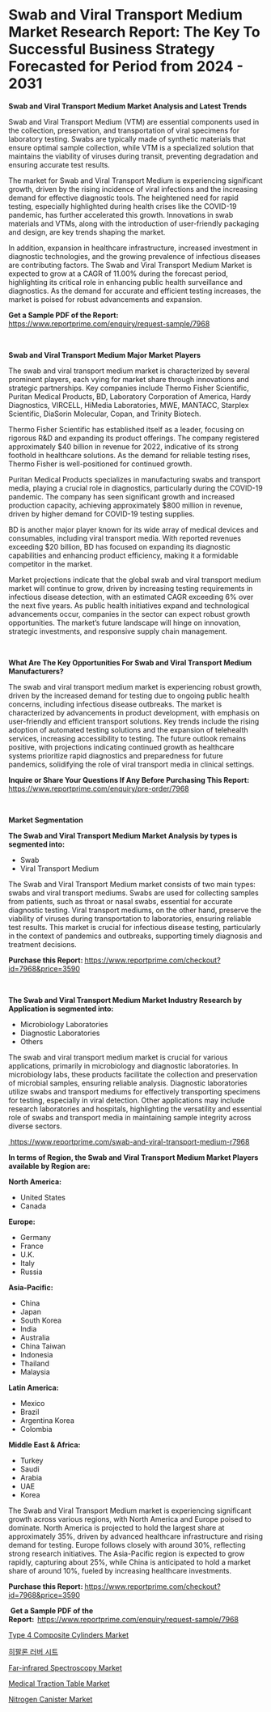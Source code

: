 <p><h1>Swab and Viral Transport Medium Market Research Report: The Key To Successful Business Strategy Forecasted for Period from 2024 - 2031</h1></p><p><strong>Swab and Viral Transport Medium Market Analysis and Latest Trends</strong></p>
<p><p>Swab and Viral Transport Medium (VTM) are essential components used in the collection, preservation, and transportation of viral specimens for laboratory testing. Swabs are typically made of synthetic materials that ensure optimal sample collection, while VTM is a specialized solution that maintains the viability of viruses during transit, preventing degradation and ensuring accurate test results.</p><p>The market for Swab and Viral Transport Medium is experiencing significant growth, driven by the rising incidence of viral infections and the increasing demand for effective diagnostic tools. The heightened need for rapid testing, especially highlighted during health crises like the COVID-19 pandemic, has further accelerated this growth. Innovations in swab materials and VTMs, along with the introduction of user-friendly packaging and design, are key trends shaping the market. </p><p>In addition, expansion in healthcare infrastructure, increased investment in diagnostic technologies, and the growing prevalence of infectious diseases are contributing factors. The Swab and Viral Transport Medium Market is expected to grow at a CAGR of 11.00% during the forecast period, highlighting its critical role in enhancing public health surveillance and diagnostics. As the demand for accurate and efficient testing increases, the market is poised for robust advancements and expansion.</p></p>
<p><strong>Get a Sample PDF of the Report:&nbsp;</strong> <a href="https://www.reportprime.com/enquiry/request-sample/7968">https://www.reportprime.com/enquiry/request-sample/7968</a></p>
<p>&nbsp;</p>
<p><strong>Swab and Viral Transport Medium Major Market Players</strong></p>
<p><p>The swab and viral transport medium market is characterized by several prominent players, each vying for market share through innovations and strategic partnerships. Key companies include Thermo Fisher Scientific, Puritan Medical Products, BD, Laboratory Corporation of America, Hardy Diagnostics, VIRCELL, HiMedia Laboratories, MWE, MANTACC, Starplex Scientific, DiaSorin Molecular, Copan, and Trinity Biotech.</p><p>Thermo Fisher Scientific has established itself as a leader, focusing on rigorous R&D and expanding its product offerings. The company registered approximately $40 billion in revenue for 2022, indicative of its strong foothold in healthcare solutions. As the demand for reliable testing rises, Thermo Fisher is well-positioned for continued growth.</p><p>Puritan Medical Products specializes in manufacturing swabs and transport media, playing a crucial role in diagnostics, particularly during the COVID-19 pandemic. The company has seen significant growth and increased production capacity, achieving approximately $800 million in revenue, driven by higher demand for COVID-19 testing supplies.</p><p>BD is another major player known for its wide array of medical devices and consumables, including viral transport media. With reported revenues exceeding $20 billion, BD has focused on expanding its diagnostic capabilities and enhancing product efficiency, making it a formidable competitor in the market.</p><p>Market projections indicate that the global swab and viral transport medium market will continue to grow, driven by increasing testing requirements in infectious disease detection, with an estimated CAGR exceeding 6% over the next five years. As public health initiatives expand and technological advancements occur, companies in the sector can expect robust growth opportunities. The market’s future landscape will hinge on innovation, strategic investments, and responsive supply chain management.</p></p>
<p>&nbsp;</p>
<p><strong>What Are The Key Opportunities For Swab and Viral Transport Medium Manufacturers?</strong></p>
<p><p>The swab and viral transport medium market is experiencing robust growth, driven by the increased demand for testing due to ongoing public health concerns, including infectious disease outbreaks. The market is characterized by advancements in product development, with emphasis on user-friendly and efficient transport solutions. Key trends include the rising adoption of automated testing solutions and the expansion of telehealth services, increasing accessibility to testing. The future outlook remains positive, with projections indicating continued growth as healthcare systems prioritize rapid diagnostics and preparedness for future pandemics, solidifying the role of viral transport media in clinical settings.</p></p>
<p><strong>Inquire or Share Your Questions If Any Before Purchasing This Report:</strong> <a href="https://www.reportprime.com/enquiry/pre-order/7968">https://www.reportprime.com/enquiry/pre-order/7968</a></p>
<p>&nbsp;</p>
<p><strong>Market Segmentation</strong></p>
<p><strong>The Swab and Viral Transport Medium Market Analysis by types is segmented into:</strong></p>
<p><ul><li>Swab</li><li>Viral Transport Medium</li></ul></p>
<p><p>The Swab and Viral Transport Medium market consists of two main types: swabs and viral transport mediums. Swabs are used for collecting samples from patients, such as throat or nasal swabs, essential for accurate diagnostic testing. Viral transport mediums, on the other hand, preserve the viability of viruses during transportation to laboratories, ensuring reliable test results. This market is crucial for infectious disease testing, particularly in the context of pandemics and outbreaks, supporting timely diagnosis and treatment decisions.</p></p>
<p><strong>Purchase this Report:&nbsp;</strong><a href="https://www.reportprime.com/checkout?id=7968&price=3590">https://www.reportprime.com/checkout?id=7968&price=3590</a></p>
<p>&nbsp;</p>
<p><strong>The Swab and Viral Transport Medium Market Industry Research by Application is segmented into:</strong></p>
<p><ul><li>Microbiology Laboratories</li><li>Diagnostic Laboratories</li><li>Others</li></ul></p>
<p><p>The swab and viral transport medium market is crucial for various applications, primarily in microbiology and diagnostic laboratories. In microbiology labs, these products facilitate the collection and preservation of microbial samples, ensuring reliable analysis. Diagnostic laboratories utilize swabs and transport mediums for effectively transporting specimens for testing, especially in viral detection. Other applications may include research laboratories and hospitals, highlighting the versatility and essential role of swabs and transport media in maintaining sample integrity across diverse sectors.</p></p>
<p><a href="https://www.reportprime.com/swab-and-viral-transport-medium-r7968">&nbsp;https://www.reportprime.com/swab-and-viral-transport-medium-r7968</a></p>
<p><strong>In terms of Region, the Swab and Viral Transport Medium Market Players available by Region are:</strong></p>
<p>
    <p> <strong> North America: </strong>
        <ul>
            <li>United States</li>
            <li>Canada</li>
        </ul>
        </p> 
    <p> <strong> Europe: </strong>
        <ul>
            <li>Germany</li>
            <li>France</li>
            <li>U.K.</li>
            <li>Italy</li>
            <li>Russia</li>
        </ul>
        </p> 
    <p> <strong> Asia-Pacific: </strong>
        <ul>
            <li>China</li>
            <li>Japan</li>
            <li>South Korea</li>
            <li>India</li>
            <li>Australia</li>
            <li>China Taiwan</li>
            <li>Indonesia</li>
            <li>Thailand</li>
            <li>Malaysia</li>
        </ul>
        </p> 
    <p> <strong> Latin America: </strong>
        <ul>
            <li>Mexico</li>
            <li>Brazil</li>
            <li>Argentina Korea</li>
            <li>Colombia</li>
        </ul>
        </p> 
    <p> <strong> Middle East & Africa: </strong>
        <ul>
            <li>Turkey</li>
            <li>Saudi</li>
            <li>Arabia</li>
            <li>UAE</li>
            <li>Korea</li>
        </ul>
    </p>
    </p>
<p><p>The Swab and Viral Transport Medium market is experiencing significant growth across various regions, with North America and Europe poised to dominate. North America is projected to hold the largest share at approximately 35%, driven by advanced healthcare infrastructure and rising demand for testing. Europe follows closely with around 30%, reflecting strong research initiatives. The Asia-Pacific region is expected to grow rapidly, capturing about 25%, while China is anticipated to hold a market share of around 10%, fueled by increasing healthcare investments.</p></p>
<p><strong>Purchase this Report: </strong><a href="https://www.reportprime.com/checkout?id=7968&price=3590">https://www.reportprime.com/checkout?id=7968&price=3590</a></p>
<p>&nbsp;<strong>Get a Sample PDF of the Report:&nbsp;&nbsp;</strong><a href="https://www.reportprime.com/enquiry/request-sample/7968">https://www.reportprime.com/enquiry/request-sample/7968</a></p>
<p><strong></strong></p>
<p><p><a href="https://issuu.com/reportprime-2/docs/type-4-composite-cylinders-market-s_209093430984fa">Type 4 Composite Cylinders Market</a></p><p><a href="https://medium.com/@sadiejast2023/%EA%B8%80%EB%A1%9C%EB%B2%8C-%ED%95%98%EC%9D%B4%ED%8C%94%EB%A1%A0-%EA%B3%A0%EB%AC%B4-%EC%8B%9C%ED%8A%B8-%EC%8B%9C%EC%9E%A5-%EB%B6%84%EC%84%9D-%EC%A3%BC%EC%9A%94-%EC%8B%9C%EC%9E%A5-%EB%8F%99%ED%96%A5-%EB%B0%8F-%EB%AF%B8%EB%9E%98-%EC%A0%84%EB%A7%9D-2024-2031-d681f34c8a7a">히팔론 러버 시트</a></p><p><a href="https://medium.com/@sigridrobel_68710/unveiling-market-trends-global-far-infrared-spectroscopy-market-growth-and-regional-insights-30a1c3f89dca">Far-infrared Spectroscopy Market</a></p><p><a href="https://github.com/AnnDiaz698/Market-Research-Report-List-1/blob/main/medical-traction-table-market.md">Medical Traction Table Market</a></p><p><a href="https://github.com/sumonsky0m/Market-Research-Report-List-1/blob/main/nitrogen-canister-market.md">Nitrogen Canister Market</a></p></p>